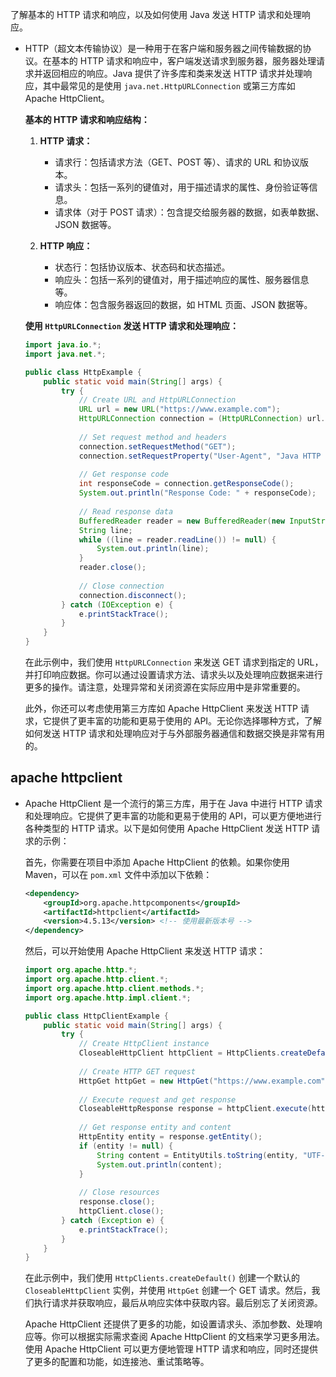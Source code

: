 了解基本的 HTTP 请求和响应，以及如何使用 Java 发送 HTTP 请求和处理响应。

- HTTP（超文本传输协议）是一种用于在客户端和服务器之间传输数据的协议。在基本的 HTTP 请求和响应中，客户端发送请求到服务器，服务器处理请求并返回相应的响应。Java 提供了许多库和类来发送 HTTP 请求并处理响应，其中最常见的是使用 `java.net.HttpURLConnection` 或第三方库如 Apache HttpClient。

  **基本的 HTTP 请求和响应结构：**

  1. **HTTP 请求：**
     - 请求行：包括请求方法（GET、POST 等）、请求的 URL 和协议版本。
     - 请求头：包括一系列的键值对，用于描述请求的属性、身份验证等信息。
     - 请求体（对于 POST 请求）：包含提交给服务器的数据，如表单数据、JSON 数据等。

  2. **HTTP 响应：**
     - 状态行：包括协议版本、状态码和状态描述。
     - 响应头：包括一系列的键值对，用于描述响应的属性、服务器信息等。
     - 响应体：包含服务器返回的数据，如 HTML 页面、JSON 数据等。

  **使用 `HttpURLConnection` 发送 HTTP 请求和处理响应：**

  ```java
  import java.io.*;
  import java.net.*;
  
  public class HttpExample {
      public static void main(String[] args) {
          try {
              // Create URL and HttpURLConnection
              URL url = new URL("https://www.example.com");
              HttpURLConnection connection = (HttpURLConnection) url.openConnection();
              
              // Set request method and headers
              connection.setRequestMethod("GET");
              connection.setRequestProperty("User-Agent", "Java HTTP Client");
              
              // Get response code
              int responseCode = connection.getResponseCode();
              System.out.println("Response Code: " + responseCode);
              
              // Read response data
              BufferedReader reader = new BufferedReader(new InputStreamReader(connection.getInputStream()));
              String line;
              while ((line = reader.readLine()) != null) {
                  System.out.println(line);
              }
              reader.close();
              
              // Close connection
              connection.disconnect();
          } catch (IOException e) {
              e.printStackTrace();
          }
      }
  }
  ```

  在此示例中，我们使用 `HttpURLConnection` 来发送 GET 请求到指定的 URL，并打印响应数据。你可以通过设置请求方法、请求头以及处理响应数据来进行更多的操作。请注意，处理异常和关闭资源在实际应用中是非常重要的。

  此外，你还可以考虑使用第三方库如 Apache HttpClient 来发送 HTTP 请求，它提供了更丰富的功能和更易于使用的 API。无论你选择哪种方式，了解如何发送 HTTP 请求和处理响应对于与外部服务器通信和数据交换是非常有用的。

## apache httpclient

- Apache HttpClient 是一个流行的第三方库，用于在 Java 中进行 HTTP 请求和处理响应。它提供了更丰富的功能和更易于使用的 API，可以更方便地进行各种类型的 HTTP 请求。以下是如何使用 Apache HttpClient 发送 HTTP 请求的示例：

  首先，你需要在项目中添加 Apache HttpClient 的依赖。如果你使用 Maven，可以在 `pom.xml` 文件中添加以下依赖：

  ```xml
  <dependency>
      <groupId>org.apache.httpcomponents</groupId>
      <artifactId>httpclient</artifactId>
      <version>4.5.13</version> <!-- 使用最新版本号 -->
  </dependency>
  ```

  然后，可以开始使用 Apache HttpClient 来发送 HTTP 请求：

  ```java
  import org.apache.http.*;
  import org.apache.http.client.*;
  import org.apache.http.client.methods.*;
  import org.apache.http.impl.client.*;
  
  public class HttpClientExample {
      public static void main(String[] args) {
          try {
              // Create HttpClient instance
              CloseableHttpClient httpClient = HttpClients.createDefault();
              
              // Create HTTP GET request
              HttpGet httpGet = new HttpGet("https://www.example.com");
              
              // Execute request and get response
              CloseableHttpResponse response = httpClient.execute(httpGet);
              
              // Get response entity and content
              HttpEntity entity = response.getEntity();
              if (entity != null) {
                  String content = EntityUtils.toString(entity, "UTF-8");
                  System.out.println(content);
              }
              
              // Close resources
              response.close();
              httpClient.close();
          } catch (Exception e) {
              e.printStackTrace();
          }
      }
  }
  ```

  在此示例中，我们使用 `HttpClients.createDefault()` 创建一个默认的 `CloseableHttpClient` 实例，并使用 `HttpGet` 创建一个 GET 请求。然后，我们执行请求并获取响应，最后从响应实体中获取内容。最后别忘了关闭资源。

  Apache HttpClient 还提供了更多的功能，如设置请求头、添加参数、处理响应等。你可以根据实际需求查阅 Apache HttpClient 的文档来学习更多用法。使用 Apache HttpClient 可以更方便地管理 HTTP 请求和响应，同时还提供了更多的配置和功能，如连接池、重试策略等。